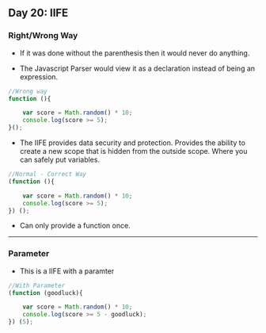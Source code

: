 ## Day 20: IIFE

### Right/Wrong Way

* If it was done without the parenthesis then it would never do anything.

* The Javascript Parser would view it as a declaration instead of being an expression.

```javascript
//Wrong way
function (){

    var score = Math.random() * 10;
    console.log(score >= 5);
}();
```


* The IIFE provides data security and protection. Provides the ability to create a new scope that is hidden from the outside scope. Where you can safely put variables.

```javascript
//Normal - Correct Way
(function (){

    var score = Math.random() * 10;
    console.log(score >= 5);
}) ();
```

* Can only provide a function once.


--- 
### Parameter

* This is a IIFE with a paramter
```javascript
//With Parameter
(function (goodluck){

    var score = Math.random() * 10;
    console.log(score >= 5 - goodluck);
}) (5);
```
